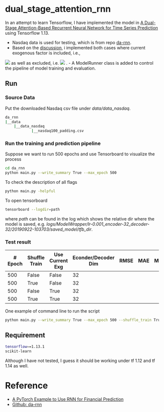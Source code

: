 # dual_stage_attention_rnn

<script type="text/javascript" src="http://cdn.mathjax.org/mathjax/latest/MathJax.js?config=TeX-AMS-MML_HTMLorMML"></script>

In an attempt to learn Tensorflow, I have implemented the model in 
[A Dual-Stage Attention-Based Recurrent Neural Network
for Time Series Prediction](https://arxiv.org/pdf/1704.02971.pdf)
using Tensorflow 1.13.
- Nasdaq data is used for testing, which is from repo [da-rnn](https://github.com/Seanny123/da-rnn/blob/master/data/).
- Based on the [discussion](https://github.com/Seanny123/da-rnn/issues/4), i implemented both cases where current 
exogenous factor is included, i.e.,
<img src="https://latex.codecogs.com/svg.latex?\Large&space;\hat{y}_T=f(y_1,..y_{T-1}, x_1,x_2,...,x_T)" /> 
as well as excluded, i.e. <img src="https://latex.codecogs.com/svg.latex?\Large&space;\hat{y}_T=f(y_1,..y_{T-1}, x_1,x_2,...,x_{T-1})" /> .
- A ModelRunner class is added to control the pipeline of model training and evaluation.

## Run

### Source Data
Put the downloaded Nasdaq csv file under *data/data_nasdaq*.
```bash
da_rnn
|__data
    |__data_nasdaq
            |__nasdaq100_padding.csv
```

### Run the training and prediction pipeline

Suppose we want to run 500 epochs and use Tensorboard to 
visualize the process

```bash
cd da_rnn
python main.py --write_summary True --max_epoch 500
```

To check the description of all flags
```bash
python main.py -helpful
```

To open tensorboard
```bash
tensorboard --logdir=path
```

where *path* can be found in the log which shows the relative dir where the model is saved, e.g. 
*logs/ModelWrapper/lr-0.001_encoder-32_decoder-32/20190922-103703/saved_model/tfb_dir*.


 
### Test result 
    
   
    
     
| # Epoch | Shuffle Train | Use Current Exg| Econder/Decoder Dim | RMSE |  MAE| MAPE  |
| --- | --- | --- | --- | --- | --- | --- |
| 500 | False |  False  | 32     | |  |
| 500 | True |  False  |    32  | |  |
| 500 | False |  True  | 32     | |  |
| 500 | True |  True  |    32  | |  |


One example of command line to run the script
```bash
python main.py --write_summary True --max_epoch 500 --shuffle_train True --use_cur_exg True
```

     
## Requirement

```bash
tensorflow==1.13.1
scikit-learn
```

Although I have not tested, I guess it should be working under tf 1.12 and tf 1.14 as well.

# Reference
- [A PyTorch Example to Use RNN for Financial Prediction](http://chandlerzuo.github.io/blog/2017/11/darnn)
- [Github: da-rnn](https://github.com/Seanny123/da-rnn)
